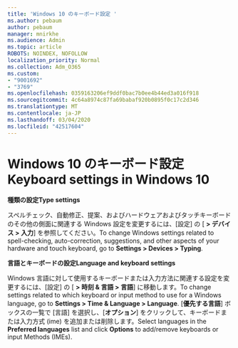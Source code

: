 ```yaml
---
title: 'Windows 10 のキーボード設定 '
ms.author: pebaum
author: pebaum
manager: mnirkhe
ms.audience: Admin
ms.topic: article
ROBOTS: NOINDEX, NOFOLLOW
localization_priority: Normal
ms.collection: Adm_O365
ms.custom:
- "9001692"
- "3769"
ms.openlocfilehash: 0359163206ef9ddf0bac7b0ee4b44ed3a016f918
ms.sourcegitcommit: 4c64a8974c87fa69babaf920b0895f0c17c2d346
ms.translationtype: MT
ms.contentlocale: ja-JP
ms.lasthandoff: 03/04/2020
ms.locfileid: "42517604"
---
```

# <a name="keyboard-settings-in-windows-10"></a><span data-ttu-id="de38a-102">Windows 10 のキーボード設定</span><span class="sxs-lookup"><span data-stu-id="de38a-102">Keyboard settings in Windows 10</span></span>

<span data-ttu-id="de38a-103">**種類の設定**</span><span class="sxs-lookup"><span data-stu-id="de38a-103">**Type settings**</span></span>

<span data-ttu-id="de38a-104">スペルチェック、自動修正、提案、およびハードウェアおよびタッチキーボードのその他の側面に関連する Windows 設定を変更するには、[設定] の [ **> デバイス > 入力**] を参照してください。</span><span class="sxs-lookup"><span data-stu-id="de38a-104">To change Windows settings related to spell-checking, auto-correction, suggestions, and other aspects of your hardware and touch keyboard, go to **Settings > Devices > Typing**.</span></span> 

<span data-ttu-id="de38a-105">**言語とキーボードの設定**</span><span class="sxs-lookup"><span data-stu-id="de38a-105">**Language and keyboard settings**</span></span>

<span data-ttu-id="de38a-106">Windows 言語に対して使用するキーボードまたは入力方法に関連する設定を変更するには、[設定] の [ **> 時刻 & 言語 > 言語**] に移動します。</span><span class="sxs-lookup"><span data-stu-id="de38a-106">To change settings related to which keyboard or input method to use for a Windows language, go to **Settings > Time & Language > Language**.</span></span> <span data-ttu-id="de38a-107">[**優先する言語**] ボックスの一覧で [言語] を選択し、[**オプション**] をクリックして、キーボードまたは入力方式 (ime) を追加または削除します。</span><span class="sxs-lookup"><span data-stu-id="de38a-107">Select languages in the **Preferred languages** list and click **Options** to add/remove keyboards or input Methods (IMEs).</span></span>
